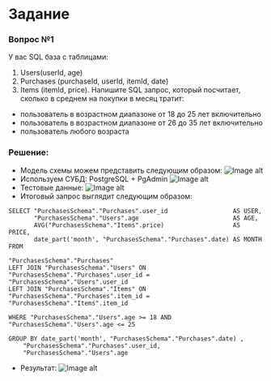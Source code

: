 # Задание

### Вопрос №1
У вас SQL база с таблицами:
1) Users(userId, age)
2) Purchases (purchaseId, userId, itemId, date)
3) Items (itemId, price).
Напишите SQL запрос, который посчитает, сколько в среднем на покупки в месяц тратит:
- пользователь в возрастном диапазоне от 18 до 25 лет включительно
- пользователь в возрастном диапазоне от 26 до 35 лет включительно
- пользователь любого возраста
### Решение:
* Модель схемы можем представить следующим образом:
![Image alt](https://github.com/Denisplusplus/SSCC/raw/master/Others/1.png)
* Используем СУБД: PostgreSQL + PgAdmin
![Image alt](https://github.com/Denisplusplus/SSCC/raw/master/Others/1.png)
* Тестовые данные:
![Image alt](https://github.com/Denisplusplus/SSCC/raw/master/Others/1.png)
* Итоговый запрос выглядит следующим образом:
```
SELECT "PurchasesSchema"."Purchases".user_id                  AS USER, 
       "PurchasesSchema"."Users".age                          AS AGE,
       AVG("PurchasesSchema"."Items".price)                   AS PRICE,
       date_part('month', "PurchasesSchema"."Purchases".date) AS MONTH
FROM 

"PurchasesSchema"."Purchases" 
LEFT JOIN "PurchasesSchema"."Users" ON "PurchasesSchema"."Purchases".user_id = "PurchasesSchema"."Users".user_id 
LEFT JOIN "PurchasesSchema"."Items" ON "PurchasesSchema"."Purchases".item_id = "PurchasesSchema"."Items".item_id

WHERE "PurchasesSchema"."Users".age >= 18 AND "PurchasesSchema"."Users".age <= 25

GROUP BY date_part('month', "PurchasesSchema"."Purchases".date) , 
	"PurchasesSchema"."Purchases".user_id, 
	"PurchasesSchema"."Users".age
```
* Результат:
![Image alt](https://github.com/Denisplusplus/SSCC/raw/master/Others/1.png)
